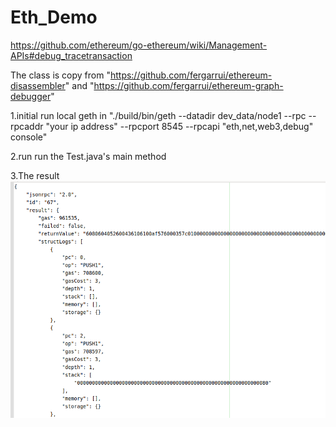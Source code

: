 # Eth_Demo
https://github.com/ethereum/go-ethereum/wiki/Management-APIs#debug_tracetransaction

The class is copy from "https://github.com/fergarrui/ethereum-disassembler" and "https://github.com/fergarrui/ethereum-graph-debugger"

1.initial
run local geth in "./build/bin/geth --datadir dev_data/node1 --rpc --rpcaddr "your ip address"  --rpcport 8545 --rpcapi "eth,net,web3,debug" console"

2.run
run the Test.java's main method

3.The result
 ![image](https://github.com/plaichat1986/Ett_Demo/blob/master/pic/result.png)
